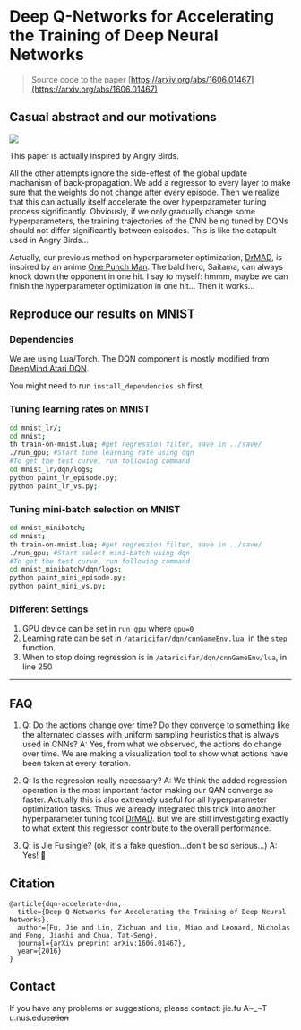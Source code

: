 # Deep Q-Networks for Accelerating the Training of Deep Neural Networks

> Source code to the paper [https://arxiv.org/abs/1606.01467](https://arxiv.org/abs/1606.01467)

## Casual abstract and our motivations
![](https://github.com/bigaidream-projects/qan/blob/master/angry_catapult.jpg)

This paper is actually inspired by Angry Birds.

 All the other attempts ignore the side-effest of the global update machanism of back-propagation. We add a regressor to every layer to make sure that the weights do not change after every episode. Then we realize that this can actually itself accelerate the over hyperparameter tuning process significantly. Obviously, if we only gradually change some hyperparameters, the training trajectories of the DNN being tuned by DQNs should not differ significantly between episodes. This is like the catapult used in Angry Birds...

Actually, our previous method on hyperparameter optimization, [DrMAD](https://github.com/nicholas-leonard/drmad), is inspired by an anime [One Punch Man](https://www.youtube.com/watch?v=lVqS0ntI_GU). The bald hero, Saitama, can always knock down the opponent in one hit. I say to myself: hmmm, maybe we can finish the hyperparameter optimization in one hit... Then it works...


## Reproduce our results on MNIST

### Dependencies
We are using Lua/Torch. The DQN component is mostly modified from [DeepMind Atari DQN](https://github.com/kuz/DeepMind-Atari-Deep-Q-Learner). 

You might need to run `install_dependencies.sh` first. 

### Tuning learning rates on MNIST
```bash
cd mnist_lr/;
cd mnist;
th train-on-mnist.lua; #get regression filter, save in ../save/
./run_gpu; #Start tune learning rate using dqn
#To get the test curve, run following command
cd mnist_lr/dqn/logs;
python paint_lr_episode.py;
python paint_lr_vs.py;
```

### Tuning mini-batch selection on MNIST 
```bash
cd mnist_minibatch;
cd mnist;
th train-on-mnist.lua; #get regression filter, save in ../save/
./run_gpu; #Start select mini-batch using dqn
#To get the test curve, run following command
cd mnist_minibatch/dqn/logs;
python paint_mini_episode.py;
python paint_mini_vs.py;
```

### Different Settings
1. GPU device can be set in `run_gpu` where `gpu=0`
2. Learning rate can be set in `/ataricifar/dqn/cnnGameEnv.lua`, in the `step` function. 
3. When to stop doing regression is in `/ataricifar/dqn/cnnGameEnv/lua`, in line 250

---

## FAQ
1. Q: Do the actions change over time? Do they converge to something like the alternated classes with uniform sampling heuristics that is always used in CNNs? 
A: Yes, from what we observed, the actions do change over time. We are making a visualization tool to show what actions have been taken at every iteration. 

2. Q: Is the regression really necessary?
A: We think the added regression operation is the most important factor making our QAN converge so faster. Actually this is also extremely useful for all hyperparameter optimization tasks. Thus we already integrated this trick into another hyperparameter tuning tool [DrMAD](https://github.com/nicholas-leonard/drmad). But we are still investigating exactly to what extent this regressor contribute to the overall performance. 

3. Q: is Jie Fu single? (ok, it's a fake question...don't be so serious...)
A: Yes! :see_no_evil:

## Citation
```
@article{dqn-accelerate-dnn,
  title={Deep Q-Networks for Accelerating the Training of Deep Neural Networks},
  author={Fu, Jie and Lin, Zichuan and Liu, Miao and Leonard, Nicholas and Feng, Jiashi and Chua, Tat-Seng},
  journal={arXiv preprint arXiv:1606.01467},
  year={2016}
}
```

## Contact

If you have any problems or suggestions, please contact: jie.fu A~_~T u.nus.edu~~cation~~